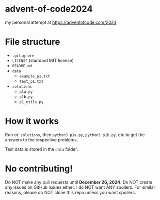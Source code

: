 # advent-of-code2024
my personal attempt at https://adventofcode.com/2024

# File structure

* `.gitignore`
* `LICENSE` (standard MIT license)
* `README.md`
* `data`
  * `example_p1.txt`
  * `test_p1.txt`
* `solutions`
  * `p1a.py`
  * `p1b.py`
  * `p1_utils.py`

# How it works

Run `cd solutions`, then `python3 p1a.py`, `python3 p1b.py`, etc to get the answers to the respective problems.

Test data is stored in the `data` folder.

# No contributing!

Do NOT make any pull requests until **December 26, 2024**. Do NOT create any issues on GitHub issues either. I do NOT want ANY spoilers. For similar reasons, please do NOT clone this repo unless you want spoilers.